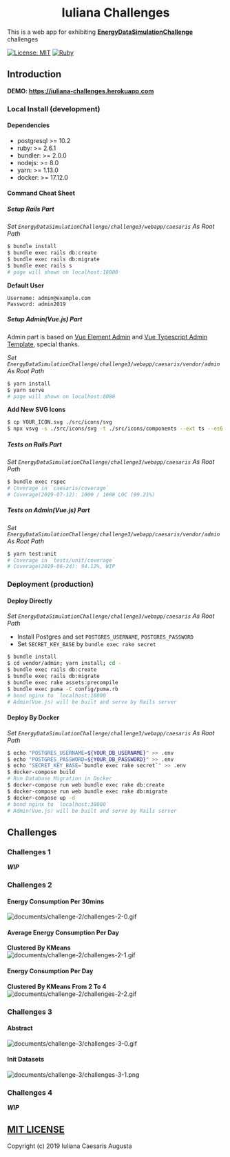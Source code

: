 <h1 align="center">Iuliana Challenges</h1>

This is a web app for exhibiting **[EnergyDataSimulationChallenge](https://github.com/camenergydatalab/EnergyDataSimulationChallenge)** challenges


[![License: MIT](https://img.shields.io/badge/License-MIT-blue.svg)](https://opensource.org/licenses/MIT)
[![Ruby](https://img.shields.io/badge/ruby-%3E%3D2.6-red.svg)](Ruby)

## Introduction

**DEMO: https://iuliana-challenges.herokuapp.com**

### Local Install (development)
#### Dependencies
- postgresql >= 10.2
- ruby: >= 2.6.1
- bundler: >= 2.0.0
- nodejs: >= 8.0
- yarn: >= 1.13.0
- docker: >= 17.12.0

#### Command Cheat Sheet
##### Setup Rails Part
*Set `EnergyDataSimulationChallenge/challenge3/webapp/caesaris` As Root Path*

```sh
$ bundle install
$ bundle exec rails db:create
$ bundle exec rails db:migrate
$ bundle exec rails s
# page will shown on localhost:18000
```

**Default User**  

```
Username: admin@example.com
Password: admin2019
```

##### Setup Admin(Vue.js) Part
Admin part is based on [Vue Element Admin](https://github.com/PanJiaChen/vue-element-admin) and [Vue Typescript Admin Template](https://github.com/Armour/vue-typescript-admin-template), special thanks.

*Set `EnergyDataSimulationChallenge/challenge3/webapp/caesaris/vendor/admin` As Root Path*

```sh
$ yarn install
$ yarn serve
# page will shown on localhost:8080
```

**Add New SVG Icons**  

```sh
$ cp YOUR_ICON.svg ./src/icons/svg
$ npx vsvg -s ./src/icons/svg -t ./src/icons/components --ext ts --es6
```

##### Tests on Rails Part
*Set `EnergyDataSimulationChallenge/challenge3/webapp/caesaris` As Root Path*

```sh
$ bundle exec rspec
# Coverage in `caesaris/coverage`
# Coverage(2019-07-12): 1000 / 1008 LOC (99.21%)
```

##### Tests on Admin(Vue.js) Part
*Set `EnergyDataSimulationChallenge/challenge3/webapp/caesaris/vendor/admin` As Root Path*

```sh
$ yarn test:unit
# Coverage in `tests/unit/coverage`
# Coverage(2019-06-24): 94.12%, WIP
```

### Deployment (production)
#### Deploy Directly
*Set `EnergyDataSimulationChallenge/challenge3/webapp/caesaris` As Root Path*

- Install Postgres and set `POSTGRES_USERNAME`, `POSTGRES_PASSWORD`
- Set `SECRET_KEY_BASE` by `bundle exec rake secret`

```sh
$ bundle install
$ cd vendor/admin; yarn install; cd -
$ bundle exec rails db:create
$ bundle exec rails db:migrate
$ bundle exec rake assets:precompile
$ bundle exec puma -C config/puma.rb
# bond nginx to `localhost:18000`
# Admin(Vue.js) will be built and serve by Rails server
```

#### Deploy By Docker
*Set `EnergyDataSimulationChallenge/challenge3/webapp/caesaris` As Root Path*

```sh
$ echo "POSTGRES_USERNAME=${YOUR_DB_USERNAME}" >> .env
$ echo "POSTGRES_PASSWORD=${YOUR_DB_PASSWORD}" >> .env
$ echo "SECRET_KEY_BASE=`bundle exec rake secret`" >> .env
$ docker-compose build
# Run Database Migration in Docker
$ docker-compose run web bundle exec rake db:create
$ docker-compose run web bundle exec rake db:migrate
$ docker-compose up -d
# bond nginx to `localhost:38000`
# Admin(Vue.js) will be built and serve by Rails server
```

## Challenges

### Challenges 1
***WIP***

### Challenges 2
#### Energy Consumption Per 30mins
![documents/challenge-2/challenges-2-0.gif](documents/challenge-2/challenges-2-0.gif)

#### Average Energy Consumption Per Day
**Clustered By KMeans**  
![documents/challenge-2/challenges-2-1.gif](documents/challenge-2/challenges-2-1.gif)

#### Energy Consumption Per Day
**Clustered By KMeans From 2 To 4**  
![documents/challenge-2/challenges-2-2.gif](documents/challenge-2/challenges-2-2.gif)

### Challenges 3
#### Abstract
![documents/challenge-3/challenges-3-0.gif](documents/challenge-3/challenges-3-0.gif)

#### Init Datasets
![documents/challenge-3/challenges-3-1.png](documents/challenge-3/challenges-3-1.png)

### Challenges 4
***WIP***

## [MIT LICENSE](vendor/admin/LICENSE)
Copyright (c) 2019 Iuliana Caesaris Augusta
